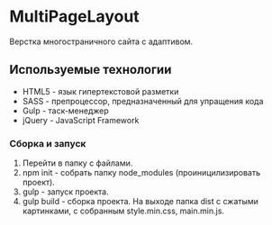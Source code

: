 # MultiPageLayout
Верстка многостраничного сайта с адаптивом.

## Используемые технологии
  - HTML5 - язык гипертекстовой разметки
  - SASS - препроцессор, предназначенный для упращения кода
  - Gulp - таск-менеджер
  - jQuery - JavaScript Framework

### Сборка и запуск
  1. Перейти в папку с файлами.
  2. npm init - собрать папку node_modules (проиницилизировать проект).
  3. gulp - запуск проекта.
  4. gulp build - сборка проекта. На выходе папка dist с сжатыми картинками, с собранным style.min.css, main.min.js.
